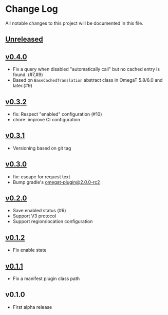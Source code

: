 # Change Log
All notable changes to this project will be documented in this file.

## [Unreleased]

## [v0.4.0]

* Fix a query when disabled "automatically call" but no cached entry is found. (#7,#9)
* Based on `BaseCachedTranslation` abstract class in OmegaT 5.8/6.0 and later.(#9)

## [v0.3.2]

* fix: Respect "enabled" configuration (#10)
* chore: improve CI configuration

## [v0.3.1]

* Versioning based on git tag

## [v0.3.0]

* fix: escape for request text
* Bump gradle's omegat-plugin@2.0.0-rc2

## [v0.2.0]

* Save enabled status (#6)
* Support V3 protocol
* Support region/location configuration

## [v0.1.2]

* Fix enable state

## [v0.1.1]

* Fix a manifest plugin class path

## v0.1.0

* First alpha release

[Unreleased]: https://github.com/omegat-org/azure-translate-plugin/compare/v0.4.0...HEAD
[v0.4.0]: https://github.com/omegat-org/azure-translate-plugin/compare/v0.3.2...v0.4.0
[v0.3.2]: https://github.com/omegat-org/azure-translate-plugin/compare/v0.3.1...v0.3.2
[v0.3.1]: https://github.com/omegat-org/azure-translate-plugin/compare/v0.3.0...v0.3.1
[v0.3.0]: https://github.com/omegat-org/azure-translate-plugin/compare/v0.2.0...v0.3.0
[v0.2.0]: https://github.com/omegat-org/azure-translate-plugin/compare/v0.1.2...v0.2.0
[v0.1.2]: https://github.com/omegat-org/azure-translate-plugin/compare/v0.1.1...v0.1.2
[v0.1.1]: https://github.com/omegat-org/azure-translate-plugin/compare/v0.1.0...v0.1.1
